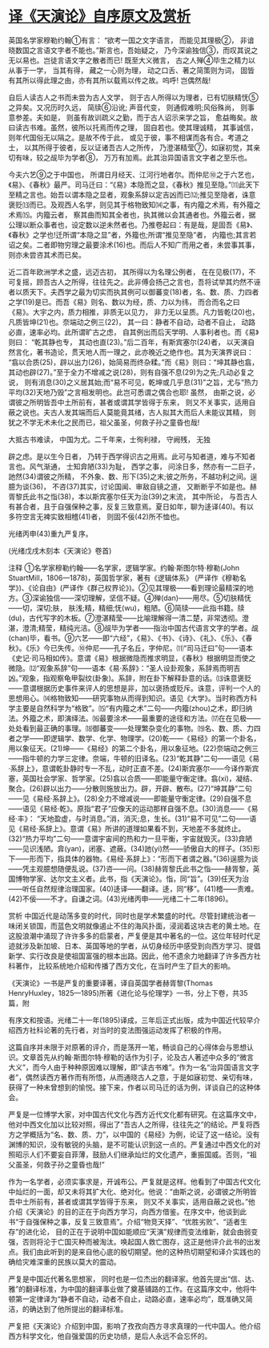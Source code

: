 # [译《天演论》自序原文及赏析](https://www.vrrw.net/wx/14270.html)

英国名学家穆勒约翰①有言： “欲考一国之文字语言， 而能见其理极②， 非谙晓数国之言语文字者不能也。”斯言也，吾始疑之， 乃今深谕独信③，而叹其说之无以易也。岂徒言语文字之散者而已! 既至大义微言， 古之人殚④毕生之精力以从事于一学， 当其有得， 藏之一心则为理， 动之口舌、著之简策则为词， 固皆有其所以得此理之由，亦有其所以载焉以传之故。呜呼! 岂偶然哉!

自后人读古人之书而未尝为古人文学， 则于古人所得以为理者，已有切肤精怃⑤之异矣。又况历时久远， 简牍⑥沿讹; 声音代变， 则通假难明;风俗殊尚， 则事意参差。夫如是， 则虽有故训疏义之勤，而于古人诏示来学之旨， 愈益晦矣。故曰读古书难。虽然，彼所以托焉而传之理， 固自若也。使其理诚精， 其事诚信， 则年代国俗无以隔之。是故不传于此， 或见于彼，事不相谋而各有合。考道之士， 以其所得于彼者，反以证诸吾古人之所传， 乃澄湛精莹⑦，如寐初觉，其亲切有味，较之觇毕为学者⑧， 万万有加焉。此其治异国语言文字者之至乐也。

今夫六艺⑨之于中国也， 所谓日月经天、江河行地者尔。而仲尼⑩之于六艺也，《易》、《春秋》最严。司马迁曰：“《易》本隐而之显，《春秋》推见至隐。”⑾此天下至精之言也。始吾以谓本隐之显者，观象系辞以定吉凶而已⑿;推见至隐者，诛意褒贬⒀而已。及观西人名学，则见其于格物致知⒁之事，有内籀之术焉，有外籀之术焉⒂。内籀云者， 察其曲而知其全者也，执其微以会其通者也。外籀云者，据公理以断众事者也，设定数以逆未然者也。乃推卷起曰：有是哉，是固吾《易》、《春秋》之学也!迁所谓“本隐之显”者，外籀也;所谓“推见至隐”者， 内籀也;其言若诏之矣。二者即物穷理之最要涂术(16)也。而后人不知广而用之者，未尝事其事， 则亦未尝咨其术而已矣。



近二百年欧洲学术之盛，远迈古初， 其所得以为名理公例者， 在在见极(17)，不可复摇，顾吾古人之所得，往往先之。此非傅会扬己之言也，吾将试举其灼然不诬者以质天下。夫西学之最为切实而执其例可以御蕃变(18)者，名、数、质、力四者之学(19)是已。而吾《易》则名、数以为经，质、力以为纬， 而合而名之曰《易》。大宇之内，质力相推，非质无以见力， 非力无以呈质。凡力皆乾(20)也，凡质皆坤(21)也。奈端动之例三(22)， 其一曰：静者不自动，动者不自止， 动路必直，速率必均。此所谓旷古之虑， 自其例出而后天学明、人事利者也。而《易》则曰： “乾其静也专， 其动也直(23)。”后二百年，有斯宾塞尔(24)者， 以天演自然言化，著书造论，贯天地人而一理之，此亦晚近之绝作也。其为天演界说曰： “翕以合质(25)，辟以出力(26)，始简易而终杂糅。”而《易》则曰：“坤其静也翕， 其动也辟(27)。”至于全力不增减之说(28)，则有自强不息(29)为之先;凡动必复之说， 则有消息(30)之义居其始;而“易不可见，乾坤或几乎息(31)”之旨，尤与“热力平均(32)天地乃毁”之言相发明也。此岂可悉谓之偶合也耶! 虽然， 由斯之说，必谓彼之所明皆吾中土所前有，甚者或谓其学皆得于东来， 则又不关事实，适用自蔽之说也。夫古人发其端而后人莫能竟其绪，古人拟其大而后人未能议其精， 则犹之不学无术未化之民而已，祖父虽圣，何救子孙之童昏也哉!

大抵古书难读， 中国为尤。二千年来，士徇利禄， 守阙残， 无独

辟之虑。是以生今日者， 乃转于西学得识古之用焉。此可与知者道，难与不知者言也。风气渐通， 士知弇陋(33)为耻， 西学之事， 问涂日多，然亦有一二巨子，訑然(34)谓彼之所精， 不外象、数、形下(35)之末;彼之所务，不越功利之间。逞臆为谈(36)， 不咨(37)其实，讨论国闻、审敌自镜之道， 又断断乎不如是也。赫胥黎氏此书之恉(38)，本以斯宾塞尔任天为治(39)之末流， 其中所论， 与吾古人有甚合者，且于自强保种之事，反复三致意焉。夏日如年，聊为迻译(40)。有以多符空言无裨实致相稽(41)者， 则固不佞(42)所不恤也。

光绪丙申(43)重九严复序。

(光绪戊戌木刻本《天演论》卷首)

注释 ①名学家穆勒约翰——名学家，逻辑学家。约翰·斯图尔特·穆勒(John StuartMill，1806—1878)，英国哲学家，著有《逻辑体系》 (严译作《穆勒名学》)、《论自由》(严译作《群己权界论》)。②见其理极——看到理论最精深的地方。③深谕独信——深切理解，坚信不疑。④殚(dan)——用尽。⑤切肤精怃——切，深切;肤， 肤浅;精，精细;怃(wu)，粗陋。⑥简牍——此指书籍。牍(du)，古代写字的木板。⑦澄湛精莹——比喻理解得一清二楚，非常透彻。澄湛，澄清;精莹，精纯光洁。⑧觇毕为学者——指治中国古代语言文字的学者。觇(chan)毕，看书。⑨六艺——即“六经”，《易》、《书》、《诗》、《礼》、《乐》、《春秋》。《乐》今已失传。⑩仲尼——孔子名丘，字仲尼。⑾“司马迁曰”句——语本《史记·司马相如传》。意谓《易》根据微隐而推求明显，《春秋》根据明显而使之微隐。⑿“观象系辞”句——语本《易·系辞》：“圣人设卦观象，系辞焉而明吉凶。”观象，指观察龟甲裂纹(卦象)。系辞，附在卦下解释卦意的话。⒀诛意褒贬——意谓根据历史事件来评人的思想是非，加以褒扬或贬斥。诛意，评判一个人的思想用心。⒁格物致知——研究事物从而得到知识。语见《大学》。当时称西方科学主要是自然科学为“格致”。⒂“有内籀之术”二句——内籀(zhou)之术，即归纳法。外籀之术，即演绎法。⒃最要涂术——最重要的途径和方法。⒄在在见极——处处看到最正确的事理。⒅御蕃变——处理繁杂变化的事物。⒆名、数、质、力四者之学——即逻辑学、数学、化学、物理学。(20)乾——《易经》的第一个卦名，用以象征天。(21)坤——《易经》的第二个卦名，用以象征地。(22)奈端动之例三——指牛顿的力学三定律。奈端，牛顿的旧译名。(23)“乾其静”二句——语见《易·系辞上》，意谓乾卦静时专一不乱，动时正直不差。(24)斯宾塞尔——今译作斯宾塞，英国社会学家、哲学家。(25)翕以合质——即能量守衡定律。翕(xi)，凝结、聚合。(26)辟以出力——分散则施放出力。辟，开辟、散布。(27)“坤其静”二句——见《易经·系辞上》。(28)全力不增减说——即能量守衡定律。(29)自强不息——语见《易经·乾》。原指“君子”应像天的运动那样自强不息。(30)消息——《易经·丰》： “天地盈虚，与时消息。”消，消灭;息，生长。(31)“易不可见”二句——语见《易经·系辞上》。意谓《易》所讲的道理如果看不到，天地差不多就终止。(32)“热力平均”二句——意谓宇宙间的热和力一旦平衡，宇宙就毁灭。(33)弇陋——见识浅陋。弇(yan)，闭塞、遮蔽。(34)訑(yi)然——骄傲自大的样子。(35)形下——形而下，指具体的器物。《易经·系辞上》：“形而下者谓之器。”(36)逞臆为谈——凭主观臆想随便乱说。(37)咨——问。(38)赫胥黎氏此书之恉——赫胥黎，英国博物学家、达尔文主义者。此书，指《天演论》。恉，同“旨”。(39)任天为治——听任自然规律治理国家。(40)迻译——翻译。迻，同“移”。(41)稽——责难。(42)不佞——不才。自谦之词。(43)光绪丙申——光绪二十二年(1896)。

赏析 中国近代是动荡多变的时代，同时也是学术繁盛的时代。尽管封建统治者一味闭关锁国，而蓝色文明就像遏止不住的海风扑面，浸润着这块古老的黄土地。在这股浪潮中涌现了许许多多的启蒙者，严复便是其中著名的一位。这位年轻时代足迹就涉及新加坡、日本、英国等地的学者，从切身经历中感受到向西方学习、提倡新学、实行改良是使祖国富强的根本出路。因此，他不遗余力地翻译了许多西方社科著作， 比较系统地介绍和传播了西方文化，在当时产生了巨大的影响。

《天演论》一书是严复的重要译著，译自英国学者赫胥黎(Thomas HenryHuxley，1825—1895)所著《进化论与伦理学》一书，分上下卷，共35篇，附

有序文和按语。光绪二十一年(1895)译成，三年后正式出版，成为中国近代较早介绍西方社科论著的先行者，对当时的变法图强运动发挥了积极的作用。

这篇自序并未限于对原著的评介，而是荡开一笔，畅谈自己的心得体会与思想认识。文章首先从约翰·斯图尔特·穆勒的话作为引子，论及古人著述中众多的“微言大义”，而今人由于种种原因难以理解，即“读古书难”。作为一名“治异国语言文字者”，偶然读西方著作而有所悟，从而通晓古人之意，于是如寐初觉、亲切有味，获得了一种未曾想到的愉悦。接下来，作者以司马迁的话为例，详谈自己的这种体会。

严复是一位博学大家，对中国古代文化与西方近代文化都有研究。在这篇序文中，他对中西文化加以比较对照，得出了“吾古人之所得，往往先之”的结论。严复将西方之学概括为“名、数、质、力”，以中国的《易经》为例，论证了这一结论。没有渊博的知识，没有敏锐的头脑，是不可能认识到这一点的。严复通过中西文化的对照昭示人们不要妄自菲薄，鼓励人们继承灿烂的文化遗产，重振国威。否则，“祖父虽圣，何救子孙之童昏也哉!”

作为一名学者，必须实事求是，开诚布公。严复就是这样。他看到了中国古代文化中灿烂的一面，却又未将其扩大化、绝对化。他说：“由斯之说，必谓彼之所明皆吾中土所前有，甚者或谓其学皆得于东来， 则又不关事实，适用自蔽之说也。”他介绍《天演论》的目的正在于向西方学习，向西方借鉴。在序文中，他谈到此书“于自强保种之事，反复三致意焉”。介绍“物竞天择”、“优胜劣败”、“适者生存”的进化论， 目的正在于说明中国如能顺应“天演”规律而变法维新，就会由弱变强，否则将沦于亡国灭种而被淘汰。唤起国人救亡图存，这正是他评介此书的出发点。我们由此听到的是来自他心底的殷切期望。他的这种热切期望和译介实践也的确给灾难深重的民族以莫大的震动。

严复是中国近代著名思想家， 同时也是一位杰出的翻译家。他首先提出“信、达、雅”的翻译标准，为中国的翻译事业做了奠基铺路的工作。在这篇序文中，他将牛顿第一定律译为“静者不自动，动者不自止，动路必直，速率必均”，既准确又简洁，的确达到了他所提出的翻译标准。

严复把《天演论》介绍到中国，影响了孜孜向西方寻求真理的一代中国人。他介绍西方科学文化，他自强爱国的历史功绩，是后人永远不会忘怀的。


